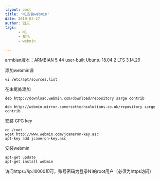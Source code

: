 ```yaml
---
layout: post
title: 'N1安装webmin'
date: 2019-02-27
author: 四天
tags:
      - N1
      - 斐讯
      - webmin

---
```

armbian版本：ARMBIAN 5.44 user-built Ubuntu 18.04.2 LTS 3.14.29  
  
添加webmin源
<pre><code class="language-css">vi /etc/apt/sources.list</code></pre>
在末尾处添加
<pre><code class="language-css">deb http://download.webmin.com/download/repository sarge contrib</code></pre>
<pre><code class="language-css">deb http://webmin.mirror.somersettechsolutions.co.uk/repository sarge contrib</code></pre>
安装 GPG key
<pre><code class="language-css">cd /root
wget http://www.webmin.com/jcameron-key.asc
apt-key add jcameron-key.asc</code></pre>
安装webmin
<pre><code class="language-css">apt-get update
apt-get install webmin</code></pre>
访问https://ip:10000即可，账号密码为登录N1的root用户（必须为https访问）